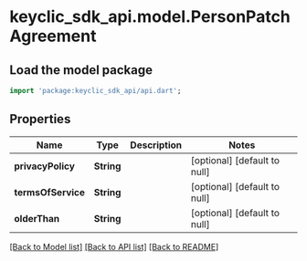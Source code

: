 # keyclic_sdk_api.model.PersonPatchAgreement

## Load the model package
```dart
import 'package:keyclic_sdk_api/api.dart';
```

## Properties
Name | Type | Description | Notes
------------ | ------------- | ------------- | -------------
**privacyPolicy** | **String** |  | [optional] [default to null]
**termsOfService** | **String** |  | [optional] [default to null]
**olderThan** | **String** |  | [optional] [default to null]

[[Back to Model list]](../README.md#documentation-for-models) [[Back to API list]](../README.md#documentation-for-api-endpoints) [[Back to README]](../README.md)


